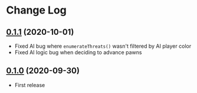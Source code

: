 # Change Log

## [0.1.1](https://github.com/nicklockwood/Chess/releases/tag/0.1.1) (2020-10-01)

- Fixed AI bug where `enumerateThreats()` wasn't filtered by AI player color
- Fixed AI logic bug when deciding to advance pawns

## [0.1.0](https://github.com/nicklockwood/Chess/releases/tag/0.1.0) (2020-09-30)

- First release
